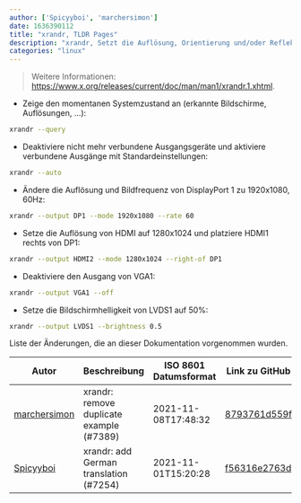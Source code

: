 ```yaml
---
author: ['Spicyyboi', 'marchersimon']
date: 1636390112
title: "xrandr, TLDR Pages"
description: "xrandr, Setzt die Auflösung, Orientierung und/oder Reflektion eines Bildschirmausgangs."
categories: "linux"
---
```

> Weitere Informationen: <https://www.x.org/releases/current/doc/man/man1/xrandr.1.xhtml>.

- Zeige den momentanen Systemzustand an (erkannte Bildschirme, Auflösungen, ...):

```bash
xrandr --query
```

- Deaktiviere nicht mehr verbundene Ausgangsgeräte und aktiviere verbundene Ausgänge mit Standardeinstellungen:

```bash
xrandr --auto
```

- Ändere die Auflösung und Bildfrequenz von DisplayPort 1 zu 1920x1080, 60Hz:

```bash
xrandr --output DP1 --mode 1920x1080 --rate 60
```

- Setze die Auflösung von HDMI auf 1280x1024 und platziere HDMI1 rechts von DP1:

```bash
xrandr --output HDMI2 --mode 1280x1024 --right-of DP1
```

- Deaktiviere den Ausgang von VGA1:

```bash
xrandr --output VGA1 --off
```

- Setze die Bildschirmhelligkeit von LVDS1 auf 50%:

```bash
xrandr --output LVDS1 --brightness 0.5
```
Liste der Änderungen, die an dieser Dokumentation vorgenommen wurden.


Autor | Beschreibung | ISO 8601 Datumsformat | Link zu GitHub
------|-----|-----|-----
[marchersimon](mailto:50295997+marchersimon@users.noreply.github.com) | xrandr: remove duplicate example (#7389) | 2021-11-08T17:48:32 | [8793761d559f](https://github.com/tldr-pages/tldr/commit/8793761d559fedf3cb9f1a58705cbd044cba4cde)
[Spicyyboi](mailto:34308782+spicyyboi@users.noreply.github.com) | xrandr: add German translation (#7254) | 2021-11-01T15:20:28 | [f56316e2763d](https://github.com/tldr-pages/tldr/commit/f56316e2763d5b276e6df87a584bf98645872a3e)

